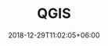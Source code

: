 ---
title: "QGIS"
date: 2018-12-29T11:02:05+06:00
icon: "ti-map"
description: "Lorem ipsum dolor sit amet ipsum dolor sit amet ipsum dolor sit amet"
type : "docs"
---